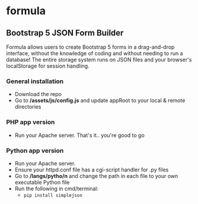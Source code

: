 # formula

## Bootstrap 5 JSON Form Builder

Formula allows users to create Bootstrap 5 forms in a drag-and-drop interface, without the knowledge of coding and without needing to run a database! The entire storage system runs on JSON files and your browser's localStorage for session handling.

### General installation

- Download the repo
- Go to **/assets/js/config.js** and update appRoot to your local & remote directories

### PHP app version

- Run your Apache server. That's it.. you're good to go

### Python app version

- Run your Apache server.
- Ensure your httpd.conf file has a cgi-script handler for .py files
- Go to **/langs/pytho/n** and change the path in each file to your own executable Python file
- Run the following in cmd/terminal:
  - `pip install simplejson`
